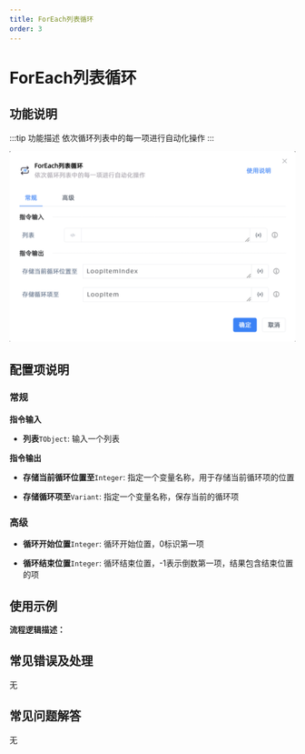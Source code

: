 ```yaml
---
title: ForEach列表循环
order: 3
---
```


# ForEach列表循环

## 功能说明

:::tip 功能描述
依次循环列表中的每一项进行自动化操作
:::

![ForEach列表循环](../../assets/ForEach列表循环_command.png)

## 配置项说明

### 常规

**指令输入**

- **列表**`TObject`: 输入一个列表


**指令输出**

- **存储当前循环位置至**`Integer`: 指定一个变量名称，用于存储当前循环项的位置

- **存储循环项至**`Variant`: 指定一个变量名称，保存当前的循环项

### 高级

- **循环开始位置**`Integer`: 循环开始位置，0标识第一项

- **循环结束位置**`Integer`: 循环结束位置，-1表示倒数第一项，结果包含结束位置的项


## 使用示例

**流程逻辑描述：** 

## 常见错误及处理

无

## 常见问题解答

无

